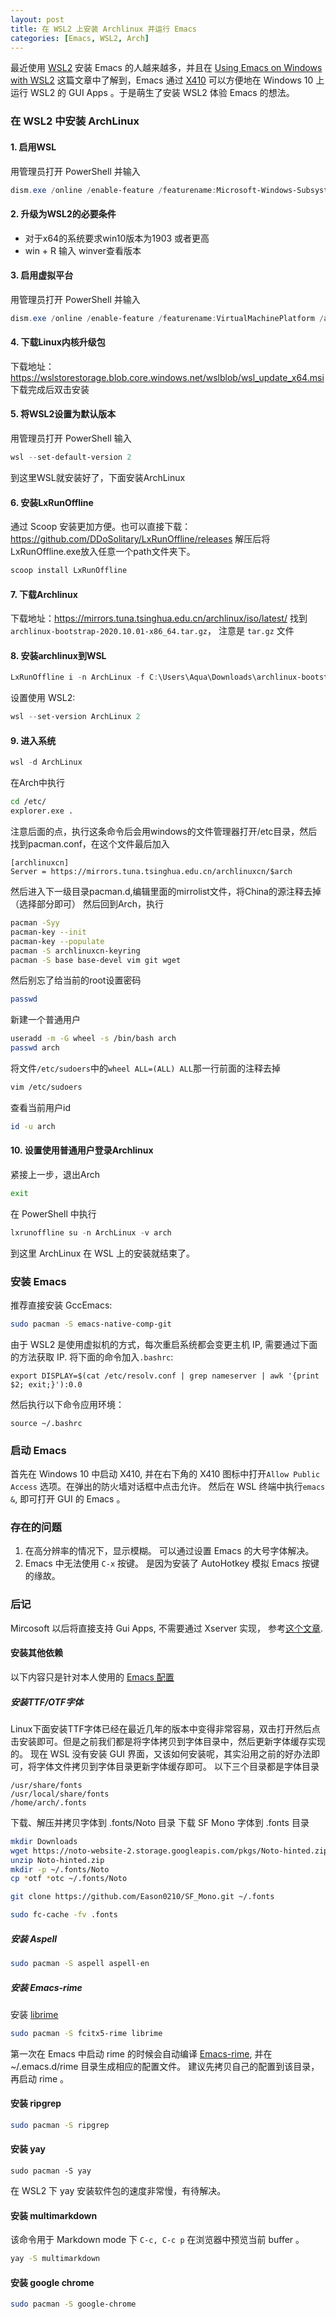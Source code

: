 ```yaml
---
layout: post
title: 在 WSL2 上安装 Archlinux 并运行 Emacs
categories: [Emacs, WSL2, Arch]
---
```

最近使用 [WSL2](https://docs.microsoft.com/en-us/windows/wsl/install-win10) 安装 Emacs 的人越来越多，并且在 [Using Emacs on Windows with WSL2](https://emacsredux.com/blog/2020/09/23/using-emacs-on-windows-with-wsl2/) 这篇文章中了解到，Emacs 通过 [X410](https://x410.dev/) 可以方便地在 Windows 10 上运行 WSL2 的 GUI Apps 。于是萌生了安装 WSL2 体验 Emacs 的想法。  

### 在 WSL2 中安装 ArchLinux
#### 1. 启用WSL
用管理员打开 PowerShell 并输入
```powershell
dism.exe /online /enable-feature /featurename:Microsoft-Windows-Subsystem-Linux /all /norestart
```
#### 2. 升级为WSL2的必要条件
* 对于x64的系统要求win10版本为1903 或者更高
* win + R 输入 winver查看版本

#### 3. 启用虚拟平台
 用管理员打开 PowerShell 并输入
 ```powershell
 dism.exe /online /enable-feature /featurename:VirtualMachinePlatform /all /norestart
 ```
#### 4. 下载Linux内核升级包
下载地址：https://wslstorestorage.blob.core.windows.net/wslblob/wsl_update_x64.msi
下载完成后双击安装
#### 5. 将WSL2设置为默认版本
用管理员打开 PowerShell 输入
```powershell
wsl --set-default-version 2
```
到这里WSL就安装好了，下面安装ArchLinux

#### 6. 安装LxRunOffline
通过 Scoop 安装更加方便。也可以直接下载：https://github.com/DDoSolitary/LxRunOffline/releases 解压后将LxRunOffline.exe放入任意一个path文件夹下。
```powershell
scoop install LxRunOffline
```
#### 7. 下载Archlinux
下载地址：https://mirrors.tuna.tsinghua.edu.cn/archlinux/iso/latest/
找到 `archlinux-bootstrap-2020.10.01-x86_64.tar.gz`， 注意是 `tar.gz` 文件
#### 8. 安装archlinux到WSL

```powershell
LxRunOffline i -n ArchLinux -f C:\Users\Aqua\Downloads\archlinux-bootstrap-2021.03.01-x86_64.tar.gz -d C:\Users\Aqua\Linux -r root.x86_64
```
设置使用 WSL2:

```powershell
wsl --set-version ArchLinux 2
```

#### 9. 进入系统
```powershell
wsl -d ArchLinux
```
在Arch中执行
```bash
cd /etc/
explorer.exe .
```
注意后面的点，执行这条命令后会用windows的文件管理器打开/etc目录，然后找到pacman.conf，在这个文件最后加入
```
[archlinuxcn]
Server = https://mirrors.tuna.tsinghua.edu.cn/archlinuxcn/$arch
```
然后进入下一级目录pacman.d,编辑里面的mirrolist文件，将China的源注释去掉（选择部分即可）
然后回到Arch，执行
```bash
pacman -Syy
pacman-key --init
pacman-key --populate
pacman -S archlinuxcn-keyring
pacman -S base base-devel vim git wget
```

然后别忘了给当前的root设置密码
```bash
passwd
```
新建一个普通用户
```bash
useradd -m -G wheel -s /bin/bash arch
passwd arch
```

将文件`/etc/sudoers`中的`wheel ALL=(ALL) ALL`那一行前面的注释去掉
```bash
vim /etc/sudoers
```
查看当前用户id
```bash
id -u arch
```
#### 10. 设置使用普通用户登录Archlinux
紧接上一步，退出Arch
```bash
exit
```
在 PowerShell 中执行
```powershell
lxrunoffline su -n ArchLinux -v arch
```
到这里 ArchLinux 在 WSL 上的安装就结束了。

### 安装 Emacs
推荐直接安装 GccEmacs:
```bash
sudo pacman -S emacs-native-comp-git
```
由于 WSL2 是使用虚拟机的方式，每次重启系统都会变更主机 IP, 需要通过下面的方法获取 IP.
将下面的命令加入`.bashrc`:
```
export DISPLAY=$(cat /etc/resolv.conf | grep nameserver | awk '{print $2; exit;}'):0.0
```
然后执行以下命令应用环境：
 ```
 source ~/.bashrc
 ```
### 启动 Emacs
首先在 Windows 10 中启动 X410, 并在右下角的 X410 图标中打开`Allow Public Access` 选项。在弹出的防火墙对话框中点击允许。
然后在 WSL 终端中执行`emacs &`, 即可打开 GUI 的 Emacs 。

### 存在的问题
1. 在高分辨率的情况下，显示模糊。
可以通过设置 Emacs 的大号字体解决。
2. Emacs 中无法使用 `C-x` 按键。
是因为安装了 AutoHotkey 模拟 Emacs 按键的缘故。

### 后记
Mircosoft 以后将直接支持 Gui Apps, 不需要通过 Xserver 实现， 参考[这个文章](https://devblogs.microsoft.com/commandline/whats-new-in-the-windows-subsystem-for-linux-september-2020/#gui-apps).

#### 安装其他依赖
以下内容只是针对本人使用的 [Emacs 配置](https://github.com/Eason0210/emacs.d.git)
##### 安装TTF/OTF字体
Linux下面安装TTF字体已经在最近几年的版本中变得非常容易，双击打开然后点击安装即可。但是之前我们都是将字体拷贝到字体目录中，然后更新字体缓存实现的。
现在 WSL 没有安装 GUI 界面，又该如何安装呢，其实沿用之前的好办法即可，将字体文件拷贝到字体目录更新字体缓存即可。
以下三个目录都是字体目录
```
/usr/share/fonts
/usr/local/share/fonts
/home/arch/.fonts
```
下载、解压并拷贝字体到 .fonts/Noto 目录
下载 SF Mono 字体到 .fonts 目录
```bash
mkdir Downloads
wget https://noto-website-2.storage.googleapis.com/pkgs/Noto-hinted.zip
unzip Noto-hinted.zip
mkdir -p ~/.fonts/Noto
cp *otf *otc ~/.fonts/Noto

git clone https://github.com/Eason0210/SF_Mono.git ~/.fonts

sudo fc-cache -fv .fonts
```
##### 安装 Aspell
```bash
sudo pacman -S aspell aspell-en
```
##### 安装 Emacs-rime
安装 [librime](https://github.com/rime/librime)
```bash
sudo pacman -S fcitx5-rime librime
```
第一次在 Emacs 中启动 rime 的时候会自动编译 [Emacs-rime](https://github.com/DogLooksGood/emacs-rime), 并在 ~/.emacs.d/rime 目录生成相应的配置文件。
建议先拷贝自己的配置到该目录，再启动 rime 。

#### 安装 ripgrep
```bash
sudo pacman -S ripgrep
```
#### 安装 yay
```
sudo pacman -S yay
```
在 WSL2 下 yay 安装软件包的速度非常慢，有待解决。

#### 安装 multimarkdown
该命令用于 Markdown mode 下 `C-c, C-c p` 在浏览器中预览当前 buffer 。
```bash
yay -S multimarkdown
```
#### 安装 google chrome
```bash
sudo pacman -S google-chrome
```
